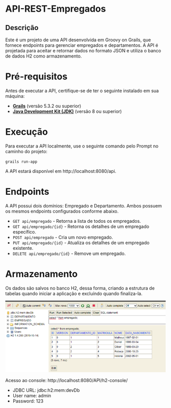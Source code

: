 # API-REST-Empregados
## **Descrição**

Este é um projeto de uma API desenvolvida em Groovy on Grails, que fornece endpoints para gerenciar empregados e departamentos. A API é projetada para aceitar e retornar dados no formato JSON e utiliza o banco de dados H2 como armazenamento.

# **Pré-requisitos**
Antes de executar a API, certifique-se de ter o seguinte instalado em sua máquina:

* **[Grails](https://grails.org/download.html)** (versão 5.3.2 ou superior)
* **[Java Development Kit (JDK)](https://www.oracle.com/br/java/technologies/downloads/)** (versão 8 ou superior)


# Execução

Para executar a API localmente, use o seguinte comando pelo Prompt no caminho do projeto:

`grails run-app`

A API estará disponível em http://localhost:8080/api.


# Endpoints

A API possui dois domínios: Empregado e Departamento. Ambos possuem os mesmos endpoints configurados conforme abaixo.

- `GET api/empregado` - Retorna a lista de todos os empregados.
- `GET api/empregado/{id}` - Retorna os detalhes de um empregado específico.
- `POST api/empregado` - Cria um novo empregado.
- `PUT api/empregado/{id}` -  Atualiza os detalhes de um empregado existente.
- `DELETE api/empregado/{id}` - Remove um empregado.
# Armazenamento
Os dados são salvos no banco H2, dessa forma, criando a estrutura de tabelas quando iniciar a aplicação e excluíndo quando finaliza-la.

![img.png](img.png)

Acesso ao console: http://localhost:8080/API/h2-console/
- JDBC URL: jdbc:h2:mem:devDb
- User name: admin
- Password: 123
